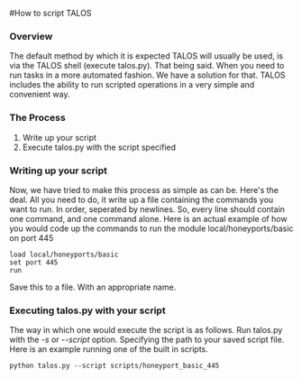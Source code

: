 #How to script TALOS

### Overview
The default method by which it is expected TALOS will usually be used, is via the TALOS shell (execute talos.py).  That being said.  When you need to run tasks in a more automated fashion.  We have a solution for that.  TALOS includes the ability to run scripted operations in a very simple and convenient way.

### The Process
1. Write up your script
2. Execute talos.py with the script specified

### Writing up your script
Now, we have tried to make this process as simple as can be.  Here's the deal.  All you need to do, it write up a file containing the commands you want to run.  In order, seperated by newlines.
So, every line should contain one command, and one command alone.
Here is an actual example of how you would code up the commands to run the module local/honeyports/basic on port 445
```
load local/honeyports/basic
set port 445
run
```
Save this to a file.  With an appropriate name.

### Executing talos.py with your script
The way in which one would execute the script is as follows.  Run talos.py with the *-s* or *--script* option.  Specifying the path to your saved script file.
Here is an example running one of the built in scripts.
```
python talos.py --script scripts/honeyport_basic_445
```

